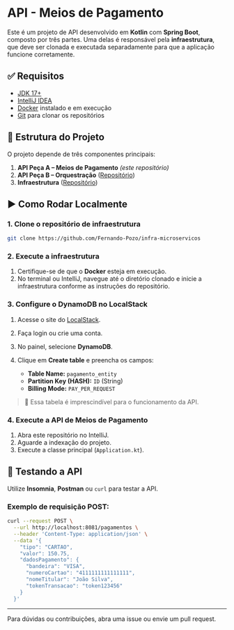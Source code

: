 # API - Meios de Pagamento

Este é um projeto de API desenvolvido em **Kotlin** com **Spring Boot**, composto por três partes. Uma delas é responsável pela **infraestrutura**, que deve ser clonada e executada separadamente para que a aplicação funcione corretamente.

## ✅ Requisitos

* [JDK 17+](https://adoptium.net/)
* [IntelliJ IDEA](https://www.jetbrains.com/idea/)
* [Docker](https://www.docker.com/) instalado e em execução
* [Git](https://git-scm.com/) para clonar os repositórios

## 🧩 Estrutura do Projeto

O projeto depende de três componentes principais:

1. **API Peça A – Meios de Pagamento** *(este repositório)*
2. **API Peça B – Orquestração** ([Repositório](https://github.com/Fernando-Pozo/orquestracao))
3. **Infraestrutura** ([Repositório](https://github.com/Fernando-Pozo/infra-microservicos))

## ▶️ Como Rodar Localmente

### 1. Clone o repositório de infraestrutura

```bash
git clone https://github.com/Fernando-Pozo/infra-microservicos
```

### 2. Execute a infraestrutura

1. Certifique-se de que o **Docker** esteja em execução.
2. No terminal ou IntelliJ, navegue até o diretório clonado e inicie a infraestrutura conforme as instruções do repositório.

### 3. Configure o DynamoDB no LocalStack

1. Acesse o site do [LocalStack](https://app.localstack.cloud/sign-in).
2. Faça login ou crie uma conta.
3. No painel, selecione **DynamoDB**.
4. Clique em **Create table** e preencha os campos:

   * **Table Name:** `pagamento_entity`
   * **Partition Key (HASH):** `ID` (String)
   * **Billing Mode:** `PAY_PER_REQUEST`

> 🚨 Essa tabela é imprescindível para o funcionamento da API.

### 4. Execute a API de Meios de Pagamento

1. Abra este repositório no IntelliJ.
2. Aguarde a indexação do projeto.
3. Execute a classe principal (`Application.kt`).

## 🧪 Testando a API

Utilize **Insomnia**, **Postman** ou `curl` para testar a API.

### Exemplo de requisição POST:

```bash
curl --request POST \
  --url http://localhost:8081/pagamentos \
  --header 'Content-Type: application/json' \
  --data '{
    "tipo": "CARTAO",
    "valor": 150.75,
    "dadosPagamento": {
      "bandeira": "VISA",
      "numeroCartao": "4111111111111111",
      "nomeTitular": "João Silva",
      "tokenTransacao": "token123456"
    }
  }'
```

---

Para dúvidas ou contribuições, abra uma issue ou envie um pull request.
